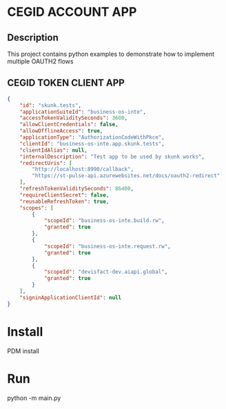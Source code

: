 # CEGID ACCOUNT APP

## Description

This project contains python examples to demonstrate how to implement multiple OAUTH2 flows

## CEGID TOKEN CLIENT APP

```json
{
    "id": "skunk.tests",
    "applicationSuiteId": "business-os-inte",
    "accessTokenValiditySeconds": 3600,
    "allowClientCredentials": false,
    "allowOfflineAccess": true,
    "applicationType": "AuthorizationCodeWithPkce",
    "clientId": "business-os-inte.app.skunk.tests",
    "clientIdAlias": null,
    "internalDescription": "Test app to be used by skunk works",
    "redirectUris": [
        "http://localhost:8990/callback",
        "https://st-pulse-api.azurewebsites.net/docs/oauth2-redirect"
    ],
    "refreshTokenValiditySeconds": 86400,
    "requireClientSecret": false,
    "reusableRefreshToken": true,
    "scopes": [
        {
            "scopeId": "business-os-inte.build.rw",
            "granted": true
        },
        {
            "scopeId": "business-os-inte.request.rw",
            "granted": true
        },
        {
            "scopeId": "devisfact-dev.aiapi.global",
            "granted": true
        }
    ],
    "signinApplicationClientId": null
}
```

# Install

PDM install

# Run

python -m main.py
